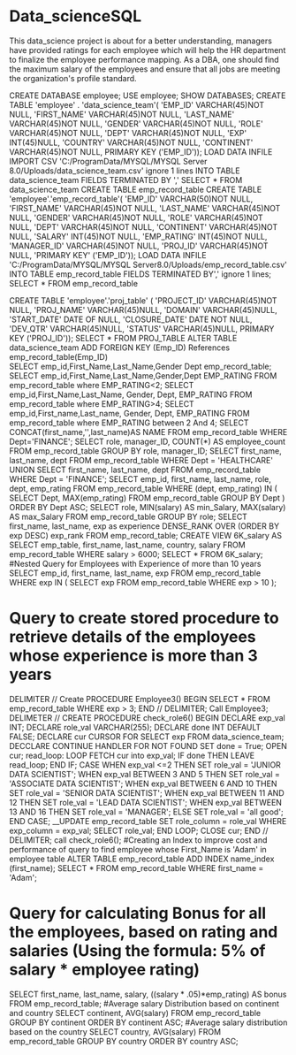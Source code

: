 # Data_scienceSQL
This data_science project is about for a better understanding, managers have provided ratings for each employee which will help the HR department to finalize the employee performance mapping. As a DBA, one should find the maximum salary of the employees and ensure that all jobs are meeting the organization's profile standard. 

CREATE DATABASE employee;
USE employee;
SHOW DATABASES;
CREATE TABLE 'employee' . 'data_science_team'(
'EMP_ID' VARCHAR(45)NOT NULL,
'FIRST_NAME' VARCHAR(45)NOT NULL,
'LAST_NAME' VARCHAR(45)NOT NULL,
'GENDER' VARCHAR(45)NOT NULL,
'ROLE' VARCHAR(45)NOT NULL,
'DEPT' VARCHAR(45)NOT NULL,
'EXP' INT(45)NULL,
'COUNTRY' VARCHAR(45)NOT NULL,
'CONTINENT' VARCHAR(45)NOT NULL,
PRIMARY KEY ('EMP_ID'));
LOAD DATA INFILE
IMPORT CSV
'C:/ProgramData/MYSQL/MYSQL Server 8.0/Uploads/data_science_team.csv' 
ignore 1 lines
INTO TABLE data_science_team
FIELDS TERMINATED BY ','
SELECT * FROM data_science_team 
CREATE TABLE emp_record_table
CREATE TABLE 'employee'.'emp_record_table'(
'EMP_ID' VARCHAR(50)NOT NULL,
'FIRST_NAME' VARCHAR(45)NOT NULL,
'LAST_NAME' VARCHAR(45)NOT NULL,
'GENDER' VARCHAR(45)NOT NULL,
'ROLE' VARCHAR(45)NOT NULL,
'DEPT' VARCHAR(45)NOT NULL,
'CONTINENT' VARCHAR(45)NOT NULL,
'SALARY' INT(45)NOT NULL, 
'EMP_RATING' INT(45)NOT NULL,
'MANAGER_ID' VARCHAR(45)NOT NULL,
'PROJ_ID' VARCHAR(45)NOT NULL,
'PRIMARY KEY' ('EMP_ID'));
LOAD DATA INFILE 
'C:/ProgramData/MYSQL/MYSQL Server8.0/Uploads/emp_record_table.csv' 
INTO TABLE emp_record_table
FIELDS TERMINATED BY','
ignore 1 lines;
SELECT * FROM emp_record_table 
 
CREATE TABLE 'employee'.'proj_table' (
'PROJECT_ID' VARCHAR(45)NOT NULL, 
'PROJ_NAME' VARCHAR(45)NULL,
'DOMAIN' VARCHAR(45)NULL,
'START_DATE' DATE OF NULL,
'CLOSURE_DATE' DATE NOT NULL,
'DEV_QTR' VARCHAR(45)NULL, 
'STATUS' VARCHAR(45)NULL, 
PRIMARY KEY ('PROJ_ID')); 
SELECT * FROM PROJ_TABLE 
ALTER TABLE data_science_team ADD FOREIGN KEY (Emp_ID) References
emp_record_table(Emp_ID)  
SELECT emp_id,First_Name,Last_Name,Gender Dept emp_record_table;
SELECT emp_id,First_Name,Last_Name,Gender,Dept EMP_RATING FROM emp_record_table where EMP_RATING<2;
SELECT emp_id,First_Name,Last_Name, Gender, Dept, EMP_RATING FROM emp_record_table where EMP_RATING>4; 
SELECT emp_id,First_name,Last_name, Gender, Dept, EMP_RATING FROM emp_record_table where EMP_RATING between 2 And 4;
SELECT CONCAT(first_name,'',last_name)AS NAME 
FROM emp_record_table
WHERE Dept='FINANCE';
SELECT role, manager_ID, COUNT(*) AS employee_count
FROM emp_record_table
GROUP BY role, manager_ID;
SELECT first_name, last_name, dept
FROM emp_record_table 
WHERE Dept = 'HEALTHCARE'
UNION 
SELECT first_name, last_name, dept
FROM emp_record_table
WHERE Dept = 'FINANCE';
SELECT emp_id, first_name, last_name, role, dept, emp_rating 
FROM emp_record_table
WHERE (dept, emp_rating) IN (
SELECT Dept, MAX(emp_rating) 
FROM emp_record_table 
GROUP BY Dept
)
ORDER BY Dept ASC;
SELECT role, MIN(salary) AS min_Salary, MAX(salary) AS max_Salary
FROM emp_record_table
GROUP BY role;
SELECT first_name, last_name, exp as experience
DENSE_RANK OVER (ORDER BY exp DESC) exp_rank
FROM emp_record_table;
CREATE VIEW 6K_salary AS 
SELECT emp_table, first_name, last_name, country, salary
FROM emp_record_table
WHERE salary > 6000;
SELECT * FROM 6K_salary;
#Nested Query for Employees with Experience of more than 10 years 
SELECT emp_id, first_name, last_name, exp
FROM emp_record_table
WHERE exp IN (
SELECT exp
FROM emp_record_table 
WHERE exp > 10
);
# Query to create stored procedure to retrieve details of the employees whose experience is more than 3 years 
DELIMITER //
Create PROCEDURE Employee3()
BEGIN 
SELECT * FROM emp_record_table 
WHERE exp > 3;
END //
DELIMITER;
Call Employee3; 
DELIMETER //
CREATE PROCEDURE check_role6() 
BEGIN 
DECLARE exp_val INT;
DECLARE role_val VARCHAR(255);
DECLARE done INT DEFAULT FALSE;
DECLARE cur CURSOR FOR SELECT exp FROM data_science_team;
DECCLARE CONTINUE HANDLER FOR NOT FOUND SET done = True;
OPEN cur;
read_loop: LOOP
FETCH cur into exp_val;
IF done THEN 
LEAVE read_loop;
END IF;
CASE 
WHEN exp_val <=2 THEN SET role_val = 'JUNIOR DATA SCIENTIST';
WHEN exp_val BETWEEN 3 AND 5 THEN SET role_val = 'ASSOCIATE DATA SCIENTIST';
WHEN exp_val BETWEEN 6 AND 10 THEN SET role_val = 'SENIOR DATA SCIENTIST';
WHEN exp_val BETWEEN 11 AND 12 THEN SET role_val = 'LEAD DATA SCIENTIST';
WHEN exp_val BETWEEN 13 AND 16 THEN SET role_val = 'MANAGER';
ELSE SET role_val = 'all good';
END CASE;
__UPDATE emp_record_table SET role_column = role_val WHERE
exp_column = exp_val;
SELECT role_val;
END LOOP;
CLOSE cur;
END //
DELIMITER;
call check_role6();
#Creating an Index to improve cost and performance of query to find employee whose First_Name is 'Adam' in employee table
ALTER TABLE emp_record_table ADD INDEX name_index (first_name);
SELECT * FROM emp_record_table WHERE first_name = 'Adam';
#	Query for calculating Bonus for all the employees, based on rating and salaries (Using the formula: 5% of salary * employee rating) 
SELECT first_name, last_name, salary, ((salary * .05)*emp_rating) AS bonus 
FROM emp_record_table;
#Average salary Distribution based on continent and country 
SELECT continent, AVG(salary)
FROM emp_record_table
GROUP BY continent 
ORDER BY continent ASC;
#Average salary distribution based on the country 
SELECT country, AVG(salary)
FROM emp_record_table
GROUP BY country 
ORDER BY country ASC;












